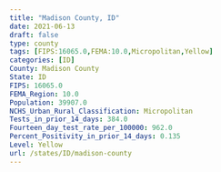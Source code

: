 ```yaml
---
title: "Madison County, ID"
date: 2021-06-13
draft: false
type: county
tags: [FIPS:16065.0,FEMA:10.0,Micropolitan,Yellow]
categories: [ID]
County: Madison County
State: ID
FIPS: 16065.0
FEMA_Region: 10.0
Population: 39907.0
NCHS_Urban_Rural_Classification: Micropolitan
Tests_in_prior_14_days: 384.0
Fourteen_day_test_rate_per_100000: 962.0
Percent_Positivity_in_prior_14_days: 0.135
Level: Yellow
url: /states/ID/madison-county
---
```



